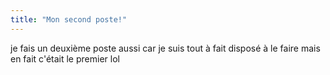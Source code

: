 ```yaml
--- 
title: "Mon second poste!"
---
```


je fais un deuxième poste aussi car je suis tout à fait disposé à le faire mais en fait c'était le premier lol 
